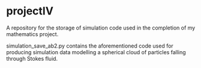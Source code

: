 # projectIV
A repository for the storage of simulation code used in the completion of my mathematics project.

simulation_save_ab2.py contains the aforementioned code used for producing simulation data modelling a spherical cloud of particles falling through Stokes fluid.
